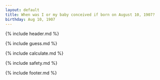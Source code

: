 ```yaml
---
layout: default
title: When was I or my baby conceived if born on August 10, 1907?
birthday: Aug 10, 1907
---
```


{% include header.md %}

{% include guess.md %}

{% include calculate.md %}

{% include safety.md %}

{% include footer.md %}



